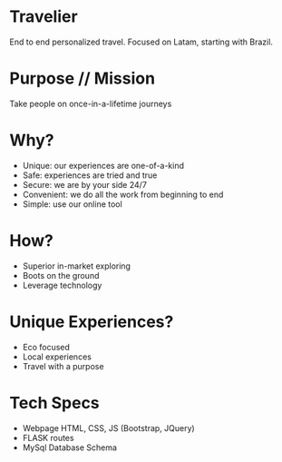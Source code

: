 # Travelier
End to end personalized travel.  Focused on Latam, starting with Brazil.

# Purpose // Mission
Take people on once-in-a-lifetime journeys

# Why?
- Unique:  our experiences are one-of-a-kind
- Safe:  experiences are tried and true
- Secure:  we are by your side 24/7
- Convenient:  we do all the work from beginning to end
- Simple:  use our online tool

# How?
- Superior in-market exploring
- Boots on the ground
- Leverage technology

# Unique Experiences?
- Eco focused
- Local experiences
- Travel with a purpose

# Tech Specs
- Webpage HTML, CSS, JS (Bootstrap, JQuery)
- FLASK routes
- MySql Database Schema
